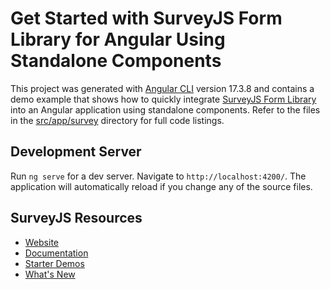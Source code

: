 # Get Started with SurveyJS Form Library for Angular Using Standalone Components

This project was generated with [Angular CLI](https://github.com/angular/angular-cli) version 17.3.8 and contains a demo example that shows how to quickly integrate [SurveyJS Form Library](https://surveyjs.io/form-library/documentation/overview) into an Angular application using standalone components. Refer to the files in the [src/app/survey](src/app/survey) directory for full code listings.

## Development Server

Run `ng serve` for a dev server. Navigate to `http://localhost:4200/`. The application will automatically reload if you change any of the source files.

## SurveyJS Resources

- [Website](https://surveyjs.io/)
- [Documentation](https://surveyjs.io/form-library/documentation/overview)
- [Starter Demos](https://surveyjs.io/form-library/examples/overview)
- [What's New](https://surveyjs.io/stay-updated/major-updates/2023)